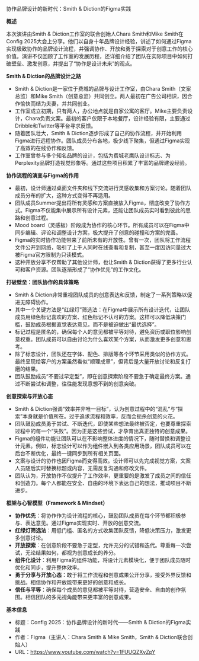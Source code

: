 协作品牌设计的新时代：Smith & Diction的Figma实践

  

**概述**

  

本次演讲由Smith & Diction工作室的联合创始人Chara Smith和Mike Smith在Config 2025大会上分享。他们以自身十年品牌设计经验，讲述了如何通过Figma实现极致协作的品牌设计流程，并强调协作、开放和勇于探索对于创意工作的核心价值。演讲不仅回顾了工作室的发展历程，还详细介绍了团队在实际项目中如何打破壁垒、激发创意，并提出了“协作是设计未来”的观点。

  

**Smith & Diction的品牌设计之路**

- Smith & Diction是一家位于费城的品牌与设计工作室，由Chara Smith（文案总监）和Mike Smith（创意总监）共同创立。两人最初在广告公司相识，因合作愉快而结为夫妻，并共同创业。
- 工作室成立初期，只有两人，办公地点就是自家公寓的客厅。Mike主要负责设计，Chara负责文案。最初的客户仅限于本地餐厅，设计经验有限，主要通过Dribble和Twitter等平台寻求反馈。
- 随着团队壮大，Smith & Diction逐步形成了自己的协作流程，并开始利用Figma进行远程协作。团队成员分布各地，极少线下聚集，但通过Figma实现了高效的在线协作和反馈。
- 工作室曾参与多个知名品牌的设计，包括为费城老鹰队设计标志、为Perplexity品牌打造视觉形象等。通过这些项目积累了丰富的品牌建设经验。

  

**协作流程的演变与Figma的作用**

- 最初，设计师通过桌面文件夹和线下交流进行灵感收集和方案讨论。随着团队成员分布的扩大，这种方式变得不再适用。
- 团队成员Summer提出将所有灵感和方案直接放入Figma，彻底改变了协作方式。Figma不仅能集中展示所有设计元素，还能让团队成员实时看到彼此的思路和创意过程。
- Mood board（灵感板）阶段成为协作的核心环节。所有成员可以在Figma中同步编辑、评论和调整设计方案，极大提升了创意的碰撞和方案的完善。
- Figma的实时协作功能带来了前所未有的开放性。曾有一次，团队将工作流程文件公开到网络，吸引了上千人同时在线查看和复制，甚至一度因访问量过大被Figma官方限制为只读模式。
- 这种开放分享不仅帮助了其他设计师，也让Smith & Diction获得了更多行业认可和客户资源。团队逐渐形成了“协作优先”的工作文化。

  

**打破壁垒：团队协作的具体策略**

- Smith & Diction非常重视团队成员的创意表达和反馈，制定了一系列策略以促进无障碍协作。
- 其中一个关键方法是“红绿灯”筛选法：在Figma中展示所有设计迭代，让团队成员用绿色标记喜欢的方案、红色标记不认可的方案。这样可以降低决策门槛，鼓励成员根据直觉表达意见，而不是被迫做出“最优选择”。
- 标记过程是匿名的，确保每个人的意见都被平等对待，避免资历或职位影响创意权重。团队成员可以自由讨论为什么喜欢某个方案，从而激发更多创意和思考。
- 除了标志设计，团队还在字体、配色、排版等各个环节采用类似的协作方式。最终呈现给客户的方案虽然看似“顺理成章”，但背后是大量开放讨论和反复打磨的结果。
- 团队鼓励成员“不要过早定型”，即在创意探索阶段不要急于确定最终方案。通过不断尝试和调整，往往能发现意想不到的创意突破。

  

**创意探索与开放心态**

- Smith & Diction强调“效率并非唯一目标”，认为创意过程中的“混乱”与“探索”本身就是价值所在。过于追求流程和效率，反而会扼杀创意的火花。
- 团队鼓励成员勇于尝试、不断迭代，即使某些想法最终被否定，也要尊重探索过程中的每一个“失败”。因为正是这些尝试，才孕育出真正独特的创意成果。
- Figma的组件功能让团队可以在不影响整体进度的情况下，随时替换和调整设计元素。例如，标志设计可以作为组件嵌入到各类应用场景，团队成员可以在后台不断优化，最终一键同步到所有相关页面。
- 文案与设计的协作也因Figma而变得高效。设计师可以先完成视觉方案，文案人员随后实时替换标题或内容，无需反复沟通和修改文件。
- 团队认为，开放协作不仅提升了工作效率，更重要的是激发了成员之间的信任和创造力。每个人都能在安全、自由的环境下表达自己的想法，推动项目不断进步。

  

**框架与心智模型（Framework & Mindset）**

- **协作优先**：将协作作为设计流程的核心，鼓励团队成员在每个环节都积极参与、表达意见。通过Figma实现实时、开放的创意交流。
- **红绿灯筛选法**：用低门槛、匿名的方式收集团队反馈，降低决策压力，激发更多创意讨论。
- **开放探索**：在创意阶段不要急于定型，允许充分的试错和迭代。尊重每一次尝试，无论结果如何，都视为创意成长的养分。
- **组件化设计**：利用Figma的组件功能，将设计元素模块化，便于团队成员随时优化和同步，提升整体效率。
- **勇于分享与开放心态**：敢于将工作流程和创意成果公开分享，接受外界反馈和挑战。相信协作和开放能带来更好的创意和成长。
- **信任与平等**：确保每个成员的意见都被平等对待，营造安全、自由的创作氛围。相信团队的多元视角能带来更丰富的创意成果。

  

**基本信息**

- 标题：Config 2025：协作品牌设计的新时代——Smith & Diction的Figma实践
- 作者：Figma（主讲人：Chara Smith & Mike Smith，Smith & Diction联合创始人）
- URL：https://www.youtube.com/watch?v=1FUUQZXyZpY